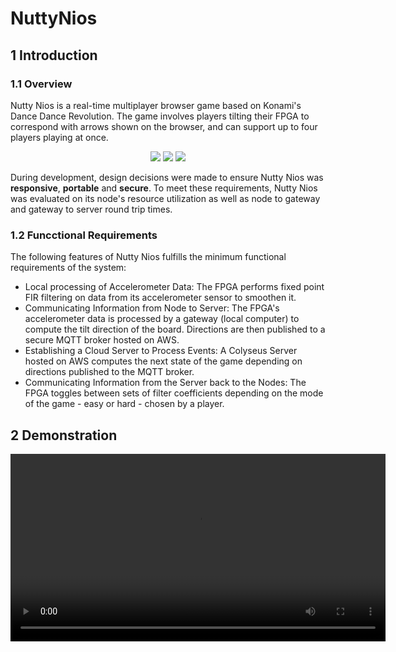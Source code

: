 # NuttyNios

## 1 Introduction
### 1.1 Overview

Nutty Nios is a real-time multiplayer browser game based on Konami's Dance Dance Revolution. The game involves players tilting their FPGA to correspond with arrows shown on the browser, and can support up to four players playing at once.

<p align="center">
    <img src="https://user-images.githubusercontent.com/83905363/194340645-79f14a4b-345b-4ffc-aee2-1f78f0a6684d.png"/>        
    <img src="https://user-images.githubusercontent.com/83905363/194340692-ad31c5ee-c802-4e73-a5e3-14644796d5d9.png"/>
    <img src="https://user-images.githubusercontent.com/83905363/194340703-7a0a3c6b-aad6-406d-9228-f8cee085697f.png"/>
</p>

During development, design decisions were made to ensure Nutty Nios was **responsive**, **portable** and **secure**. To meet these requirements, Nutty Nios was evaluated on its node's resource utilization as well as node to gateway and gateway to server round trip times.

### 1.2 Funcctional Requirements

The following features of Nutty Nios fulfills the minimum functional requirements of the system:
- Local processing of Accelerometer Data: The FPGA performs fixed point FIR filtering on data from its accelerometer sensor to smoothen it.
- Communicating Information from Node to Server: The FPGA's accelerometer data is processed by a gateway (local computer) to compute the tilt direction of the board. Directions are then published to a secure MQTT broker hosted on AWS.
- Establishing a Cloud Server to Process Events: A Colyseus Server hosted on AWS computes the next state of the game depending on directions published to the MQTT broker.
- Communicating Information from the Server back to the Nodes: The FPGA toggles between sets of filter coefficients depending on the mode of the game - easy or hard - chosen by a player.

## 2 Demonstration

<div align="center">
  <video src="https://user-images.githubusercontent.com/83905363/194343884-10706e9b-3dee-4537-80a7-49b82771ff92.mp4" width=600/>
<div/>
